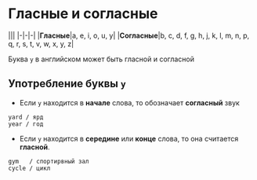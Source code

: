 # Гласные и согласные

|||
|-|-|-|
|**Гласные**|a, e, i, o, u, y|
|**Согласные**|b, c, d, f, g, h, j, k, l, m, n, p, q, r, s, t, v, w, x, y, z|

Буква `y` в английском может быть гласной и согласной

## Употребление буквы `y`

* Если `y` находится в **начале** слова, то обозначает **согласный** звук
```
yard / ярд
year / год
```
* Если `y` находится в **середине** или **конце** слова, то она считается **гласной**.
```
gym   / спортирвный зал
cycle / цикл
```
